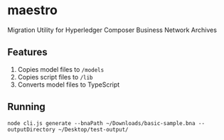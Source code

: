# maestro
Migration Utility for Hyperledger Composer Business Network Archives

## Features

1. Copies model files to `/models`
1. Copies script files to `/lib`
1. Converts model files to TypeScript

## Running

```
node cli.js generate --bnaPath ~/Downloads/basic-sample.bna --outputDirectory ~/Desktop/test-output/
```
